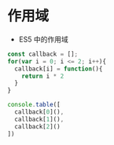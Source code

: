 作用域
===

  - ES5 中的作用域
  ```javascript
  const callback = [];
  for(var i = 0; i <= 2; i++){
    callback[i] = function(){
      return i * 2
    }
  }
  
  console.table([
    callback[0](),
    callback[1](),
    callback[2]()
  ]) 
  ```